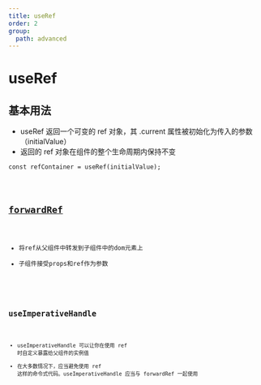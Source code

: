 ```yaml
---
title: useRef
order: 2
group:
  path: advanced
---
```

# useRef

## 基本用法
- useRef 返回一个可变的 ref 对象，其 .current 属性被初始化为传入的参数（initialValue）
- 返回的 ref 对象在组件的整个生命周期内保持不变
```
const refContainer = useRef(initialValue);
```
<code src="./demo/demo1.jsx">


## [forwardRef](https://zh-hans.reactjs.org/docs/react-api.html#reactforwardref)
- 将ref从父组件中转发到子组件中的dom元素上
- 子组件接受props和ref作为参数

<code src="./demo/demo2.jsx">


## useImperativeHandle
- useImperativeHandle 可以让你在使用 ref 时自定义暴露给父组件的实例值
- 在大多数情况下，应当避免使用 ref 这样的命令式代码。useImperativeHandle 应当与 forwardRef 一起使用

